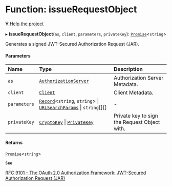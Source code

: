 # Function: issueRequestObject

[💗 Help the project](https://github.com/sponsors/panva)

▸ **issueRequestObject**(`as`, `client`, `parameters`, `privateKey`): [`Promise`]( https://developer.mozilla.org/docs/Web/JavaScript/Reference/Global_Objects/Promise )\<`string`\>

Generates a signed JWT-Secured Authorization Request (JAR).

#### Parameters

| Name | Type | Description |
| :------ | :------ | :------ |
| `as` | [`AuthorizationServer`](../interfaces/AuthorizationServer.md) | Authorization Server Metadata. |
| `client` | [`Client`](../interfaces/Client.md) | Client Metadata. |
| `parameters` | [`Record`]( https://www.typescriptlang.org/docs/handbook/utility-types.html#recordkeys-type )\<`string`, `string`\> \| [`URLSearchParams`]( https://developer.mozilla.org/docs/Web/API/URLSearchParams ) \| `string`[][] | - |
| `privateKey` | [`CryptoKey`]( https://developer.mozilla.org/docs/Web/API/CryptoKey ) \| [`PrivateKey`](../interfaces/PrivateKey.md) | Private key to sign the Request Object with. |

#### Returns

[`Promise`]( https://developer.mozilla.org/docs/Web/JavaScript/Reference/Global_Objects/Promise )\<`string`\>

**`See`**

[RFC 9101 - The OAuth 2.0 Authorization Framework: JWT-Secured Authorization Request (JAR)](https://www.rfc-editor.org/rfc/rfc9101.html#name-request-object-2)
